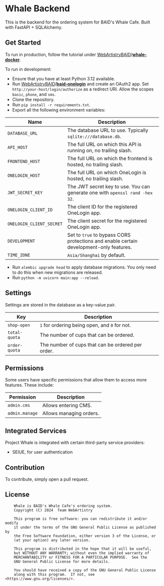 # Whale Backend

This is the backend for the ordering system for BAID's Whale Cafe. Built with FastAPI + SQLAlchemy.

## Get Started

To run in production, follow the tutorial under [WebArtistryBAID](https://github.com/WebArtistryBAID)/[**whale-docker**](https://github.com/WebArtistryBAID/whale-docker).

To run in development:

* Ensure that you have at least Python 3.12 available.
* Run [WebArtistryBAID](https://github.com/WebArtistryBAID)/[**baid-onelogin**](https://github.com/WebArtistryBAID/baid-onelogin) and create an OAuth2 app. Set `http://your-host/login/authorize` as a redirect URI. Allow the scopes `basic`, `phone`, and `sms`.
* Clone the repository.
* Run `pip install -r requirements.txt`.
* Export all the following environment variables:

| Name                     | Description                                                                            |
|--------------------------|----------------------------------------------------------------------------------------|
| `DATABASE_URL`           | The database URL to use. Typically `sqlite:///database.db`.                            |
| `API_HOST`               | The full URL on which this API is running on, no trailing slash.                       |
| `FRONTEND_HOST`          | The full URL on which the frontend is hosted, no trailing slash.                       |
| `ONELOGIN_HOST`          | The full URL on which OneLogin is hosted, no trailing slash.                           |
| `JWT_SECRET_KEY`         | The JWT secret key to use. You can generate one with `openssl rand -hex 32`.           |
| `ONELOGIN_CLIENT_ID`     | The client ID for the registered OneLogin app.                                         |
| `ONELOGIN_CLIENT_SECRET` | The client secret for the registered OneLogin app.                                     |
| `DEVELOPMENT`            | Set to `true` to bypass CORS protections and enable certain development-only features. |
| `TIME_ZONE`              | `Asia/Shanghai` by default.                                                            |

* Run `alembic upgrade head` to apply database migrations. You only need to do this when new migrations are released.
* Run `python -m uvicorn main:app --reload`.

## Settings

Settings are stored in the database as a key-value pair.

| Key            | Description                                       |
|----------------|---------------------------------------------------|
| `shop-open`    | `1` for ordering being open, and `0` for not.     |
| `total-quota`  | The number of cups that can be ordered.           |
| `order-quota`  | The number of cups that can be ordered per order. |

## Permissions

Some users have specific permissions that allow them to access more features. These include:

| Permission     | Description             |
|----------------|-------------------------|
| `admin.cms`    | Allows entering CMS.    |
| `admin.manage` | Allows managing orders. |

## Integrated Services

Project Whale is integrated with certain third-party service providers:

* SEIUE, for user authentication

## Contribution

To contribute, simply open a pull request.

## License

```
    Whale is BAID's Whale Cafe's ordering system.
    Copyright (C) 2024  Team WebArtistry

    This program is free software: you can redistribute it and/or modify
    it under the terms of the GNU General Public License as published by
    the Free Software Foundation, either version 3 of the License, or
    (at your option) any later version.

    This program is distributed in the hope that it will be useful,
    but WITHOUT ANY WARRANTY; without even the implied warranty of
    MERCHANTABILITY or FITNESS FOR A PARTICULAR PURPOSE.  See the
    GNU General Public License for more details.

    You should have received a copy of the GNU General Public License
    along with this program.  If not, see <https://www.gnu.org/licenses/>.
```
